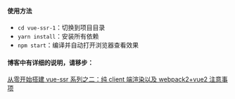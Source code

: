 #### 使用方法

*   `cd vue-ssr-1`：切换到项目目录
*   `yarn install`：安装所有依赖
*   `npm start`：编译并自动打开浏览器查看效果

#### 博客中有详细的说明，请移步：

[从零开始搭建 vue-ssr 系列之二：纯 client 端渲染以及 webpack2+vue2 注意事项][1]

[1]: https://segmentfault.com/a/1190000009372772
